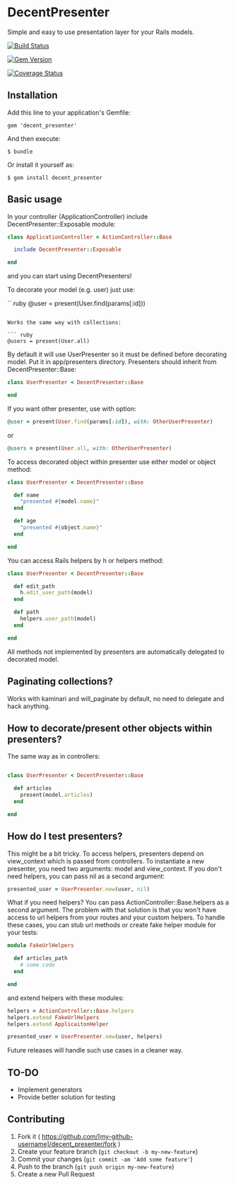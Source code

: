 # DecentPresenter

Simple and easy to use presentation layer for your Rails models.

[![Build Status](https://travis-ci.org/Azdaroth/decent_presenter.svg?branch=master)](https://travis-ci.org/Azdaroth/decent_presenter)

[![Gem Version](https://badge.fury.io/rb/decent_presenter.svg)](http://badge.fury.io/rb/decent_presenter)

[![Coverage Status](https://coveralls.io/repos/Azdaroth/decent_presenter/badge.png?branch=master)](https://coveralls.io/r/Azdaroth/decent_presenter?branch=master)



## Installation

Add this line to your application's Gemfile:

    gem 'decent_presenter'

And then execute:

    $ bundle

Or install it yourself as:

    $ gem install decent_presenter

## Basic usage

In your controller (ApplicationController) include DecentPresenter::Exposable module:

``` ruby
class ApplicationController < ActionController::Base

  include DecentPresenter::Exposable

end
```

and you can start using DecentPresenters!

To decorate your model (e.g. user) just use:

`` ruby
@user = present(User.find(params[:id]))
```

Works the same way with collections:

``` ruby
@users = present(User.all)
```

By default it will use UserPresenter so it must be defined before decorating model. Put it in app/presenters directory. Presenters should inherit from DecentPresenter::Base:

``` ruby
class UserPresenter < DecentPresenter::Base

end
```

If you want other presenter, use with option:

``` ruby
@user = present(User.find(params[:id]), with: OtherUserPresenter)
```

or

``` ruby
@users = present(User.all, with: OtherUserPresenter)
```

To access decorated object within presenter use either model or object method:


``` ruby
class UserPresenter < DecentPresenter::Base

  def name
    "presented #{model.name}"
  end

  def age
    "presented #{object.name}"
  end

end
```

You can access Rails helpers by h or helpers method:

``` ruby
class UserPresenter < DecentPresenter::Base

  def edit_path
    h.edit_user_path(model)
  end

  def path
    helpers.user_path(model)
  end

end
```

All methods not implemented by presenters are automatically delegated to decorated model.

## Paginating collections?

Works with kaminari and will_paginate by default, no need to delegate and hack anything. 

## How to decorate/present other objects within presenters?

The same way as in controllers:

``` ruby

class UserPresenter < DecentPresenter::Base

  def articles 
    present(model.articles)
  end

end

```

## How do I test presenters?

This might be a bit tricky. To access helpers, presenters depend on view_context which is passed from controllers. To instantiate a new presenter, you need two arguments: model and view_context. If you don't need helpers, you can pass nil as a second argument:

``` ruby
presented_user = UserPresenter.new(user, nil)
```

What if you need helpers? You can pass ActionController::Base.helpers as a second argument. The problem with that solution is that you won't have access to url helpers from your routes and your custom helpers. To handle these cases, you can stub url methods or create fake helper module for your tests:

``` ruby
module FakeUrlHelpers

  def articles_path
    # some code
  end

end
```

and extend helpers with these modules:

```ruby
helpers = ActionController::Base.helpers 
helpers.extend FakeUrlHelpers
helpers.extend ApplicaitonHelper

presented_user = UserPresenter.new(user, helpers)
```

Future releases will handle such use cases in a cleaner way.

## TO-DO

* Implement generators 
* Provide better solution for testing

## Contributing

1. Fork it ( https://github.com/[my-github-username]/decent_presenter/fork )
2. Create your feature branch (`git checkout -b my-new-feature`)
3. Commit your changes (`git commit -am 'Add some feature'`)
4. Push to the branch (`git push origin my-new-feature`)
5. Create a new Pull Request
